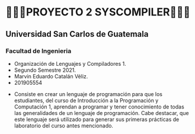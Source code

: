 # 👨🏻‍💻PROYECTO 2 SYSCOMPILER👨🏻‍💻
## Universidad San Carlos de Guatemala
### Facultad de Ingenieria

* Organización de Lenguajes y Compiladores 1.
* Segundo Semestre 2021. 
* Marvin Eduardo Catalán Véliz.
* 201905554
- Consiste en crear un lenguaje de programación para  que los estudiantes, del curso de Introducción a la Programación y Computación  1, aprendan a programar y tener conocimiento de todas las generalidades de un  lenguaje de programación. Cabe destacar, que este lenguaje será utilizado para  generar sus primeras prácticas de laboratorio del curso antes mencionado.
